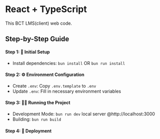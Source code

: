 # React + TypeScript

This BCT LMS(client) web code.

## Step-by-Step Guide

#### Step 1: 🚀 Initial Setup

- Install dependencies: `bun install` OR `bun run install`

#### Step 2: ⚙️ Environment Configuration

- Create `.env`: Copy `.env.template` to `.env`
- Update `.env`: Fill in necessary environment variables

#### Step 3: 🏃‍♂️ Running the Project

- Development Mode: `bun run dev`  local server @http://localhost:3000
- Building: `bun run build`

#### Step 4: 🚀 Deployment

